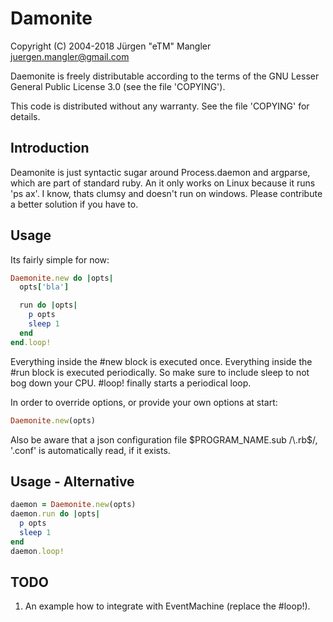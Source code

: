 # Damonite

Copyright (C) 2004-2018 Jürgen "eTM" Mangler <juergen.mangler@gmail.com>

Daemonite is freely distributable according to the terms of the GNU Lesser General
Public License 3.0 (see the file 'COPYING').

This code is distributed without any warranty. See the file 'COPYING' for
details.

## Introduction

Deamonite is just syntactic sugar around Process.daemon and argparse, which are
part of standard ruby. An it only works on Linux because it runs 'ps ax'. I
know, thats clumsy and doesn't run on windows. Please contribute a better
solution if you have to.

## Usage

Its fairly simple for now:

```ruby
Daemonite.new do |opts|
  opts['bla']

  run do |opts|
    p opts
    sleep 1
  end
end.loop!
```

Everything inside the #new block is executed once. Everything inside the #run
block is executed periodically. So make sure to include sleep to not bog down
your CPU. #loop! finally starts a periodical loop.

In order to override options, or provide your own options at start:

```ruby
Daemonite.new(opts)
```

Also be aware that a json configuration file $PROGRAM_NAME.sub /\.rb$/, '.conf'
is automatically read, if it exists.

## Usage - Alternative

```ruby
daemon = Daemonite.new(opts)
daemon.run do |opts|
  p opts
  sleep 1
end
daemon.loop!
```

## TODO

1. An example how to integrate with EventMachine (replace the #loop!).
